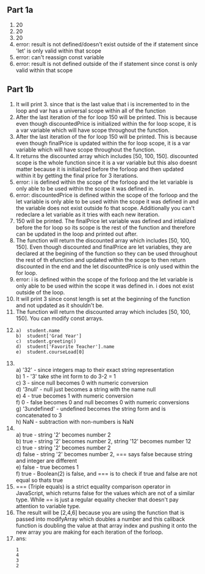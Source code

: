 ## Part 1a
1) 20
2) 20
3) 20
4) error: result is not defined/doesn't exist outside of the if statement since 'let' is only valid within that scope
5) error: can't reassign const variable
6) error: result is not defined outside of the if statement since const is only valid within that scope
## Part 1b
1) It will print 3. since that is the last value that i is incremented to in the loop and var has a universal scope within all of the function
2) After the last iteration of the for loop 150 will be printed. This is because even though discountedPrice is initialized within the for loop scope, it is a var variable which will have scope throughout the function.
3) After the last iteration of the for loop 150 will be printed. This is because even though finalPrice is updated within the for loop scope, it is a var variable which will have scope throughout the function.
4) It returns the discounted array which includes [50, 100, 150]. discounted scope is the whole function since it is a var variable but this also doesnt matter because it is initialized before the forloop and then updated within it by getting the final price for 3 iterations.
5) error: i is defined within the scope of the forloop and the let variable is only able to be used within the scope it was defined in.
6) error: discountedPrice is defined within the scope of the forloop and the let variable is only able to be used within the scope it was defined in and the variable does not exist outside fo that scope. Additionally you can't redeclare a let variable as it tries with each new iteration.
7) 150 will be printed. The finalPrice let variable was defined and intialized before the for loop so its scope is the rest of the function and therefore can be updated in the loop and printed out after.  
8) The function will return the discounted array which includes [50, 100, 150]. Even though discounted and finalPrice are let variables, they are declared at the begining of the function so they can be used throughout the rest of th efunction and updated within the scope to then return discounted in the end and the let discountedPrice is only used within the for loop.
9) error: i is defined within the scope of the forloop and the let variable is only able to be used within the scope it was defined in. i does not exist outside of the loop.
10) It will print 3 since const length is set at the beginning of the function and not updated as it shouldn't be.
11) The function will return the discounted array which includes [50, 100, 150]. You can modify const arrays.
12) 
    ```
    a)  student.name
    b)  student['Grad Year']
    c)  student.greeting()
    d)  student['Favorite Teacher'].name
    e)  student.courseLoad[0]
    ```
13) <br>
    a) '32' - since integers map to their exact string representation<br>
    b) 1 - '3' take sthe int form to do 3-2 = 1<br>
    c) 3 - since null becomes 0 with numeric conversion<br>
    d) '3null' - null just becomes a string with the name null<br>
    e) 4 - true becomes 1 with numeric conversion<br>
    f) 0 - false becomes 0 and null becomes 0 with numeric conversions<br>
    g) '3undefined' - undefined becomes the string form and is concatenated to 3<br>
    h) NaN - subtraction with non-numbers is NaN<br>
14) <br>
    a)  true - string '2' becomes number 2<br>
    b)  true - string '2' becomes number 2, string '12' becomes number 12<br>
    c)  true - string '2' becomes number 2<br>
    d)  false - string '2' becomes number 2, === says false because string and integer are different <br>
    e)  false - true becomes 1<br>
    f)  true - Boolean(2) is false, and === is to check if true and false are not equal so thats true<br>
15) === (Triple equals) is a strict equality comparison operator in JavaScript, which returns false for the values which are not of a similar type. While == is just a regular equality checker that doesn't pay attention to variable type.
16) The result will be [2,4,6] because you are using the function that is passed into modifyArray which doubles a number and this callback function is doubling the value at that array index and pushing it onto the new array you are making for each iteration of the forloop.
17) ans:
    ```
    1
    4
    3
    2
    ```
